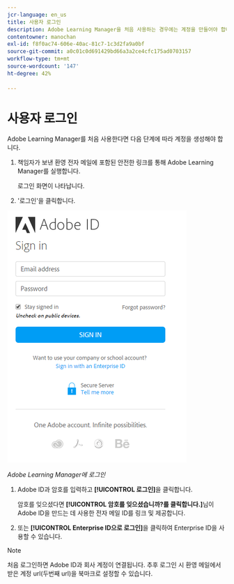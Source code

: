 ```yaml
---
jcr-language: en_us
title: 사용자 로그인
description: Adobe Learning Manager을 처음 사용하는 경우에는 계정을 만들어야 합니다.
contentowner: manochan
exl-id: f8f0ac74-606e-40ac-81c7-1c3d2fa9a0bf
source-git-commit: a0c01c0d691429bd66a3a2ce4cfc175ad0703157
workflow-type: tm+mt
source-wordcount: '147'
ht-degree: 42%

---
```


# 사용자 로그인

Adobe Learning Manager를 처음 사용한다면 다음 단계에 따라 계정을 생성해야 합니다.

1. 책임자가 보낸 환영 전자 메일에 포함된 안전한 링크를 통해 Adobe Learning Manager를 실행합니다.

   로그인 화면이 나타납니다.

1. &#39;로그인&#39;을 클릭합니다.

![](assets/adobeid-signin.png)

*Adobe Learning Manager에 로그인*

1. Adobe ID과 암호를 입력하고 **[!UICONTROL 로그인]**&#x200B;을 클릭합니다.

   암호를 잊으셨다면 **[!UICONTROL 암호를 잊으셨습니까?를 클릭합니다.]**&#x200B;님이 Adobe ID을 만드는 데 사용한 전자 메일 ID를 링크 및 제공합니다.

1. 또는 **[!UICONTROL Enterprise ID으로 로그인]**&#x200B;을 클릭하여 Enterprise ID을 사용할 수 있습니다.

>[!NOTE]
>
>처음 로그인하면 Adobe ID과 회사 계정이 연결됩니다. 추후 로그인 시 환영 메일에서 받은 계정 url(두번째 url)을 북마크로 설정할 수 있습니다.
